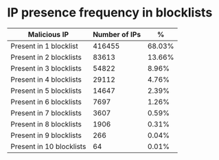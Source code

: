 # IP presence frequency in blocklists
| Malicious IP | Number of IPs | % |
|----|----|----|
| Present in 1 blocklist | 416455 | 68.03% |
| Present in 2 blocklists | 83613 | 13.66% |
| Present in 3 blocklists | 54822 | 8.96% |
| Present in 4 blocklists | 29112 | 4.76% |
| Present in 5 blocklists | 14647 | 2.39% |
| Present in 6 blocklists | 7697 | 1.26% |
| Present in 7 blocklists | 3607 | 0.59% |
| Present in 8 blocklists | 1906 | 0.31% |
| Present in 9 blocklists | 266 | 0.04% |
| Present in 10 blocklists | 64 | 0.01% |
